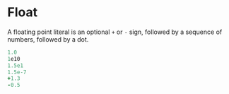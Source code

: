 # Float

A floating point literal is an optional `+` or `-` sign, followed by
a sequence of numbers, followed by a dot.

```ruby
1.0
1e10
1.5e1
1.5e-7
+1.3
-0.5
```

